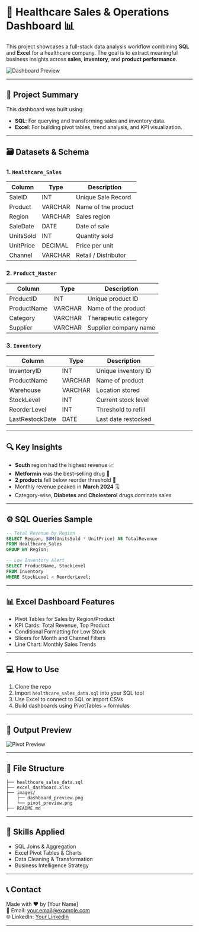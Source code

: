 
# 🏥 Healthcare Sales & Operations Dashboard 📊

This project showcases a full-stack data analysis workflow combining **SQL** and **Excel** for a healthcare company. The goal is to extract meaningful business insights across **sales**, **inventory**, and **product performance**.

![Dashboard Preview](https://raw.githubusercontent.com/yourusername/yourrepo/main/images/dashboard_preview.png)

---

## 📌 Project Summary

This dashboard was built using:

- **SQL**: For querying and transforming sales and inventory data.
- **Excel**: For building pivot tables, trend analysis, and KPI visualization.

---

## 🗃️ Datasets & Schema

### 1. `Healthcare_Sales`
| Column     | Type      | Description              |
|------------|-----------|--------------------------|
| SaleID     | INT       | Unique Sale Record       |
| Product    | VARCHAR   | Name of the product      |
| Region     | VARCHAR   | Sales region             |
| SaleDate   | DATE      | Date of sale             |
| UnitsSold  | INT       | Quantity sold            |
| UnitPrice  | DECIMAL   | Price per unit           |
| Channel    | VARCHAR   | Retail / Distributor     |

### 2. `Product_Master`
| Column       | Type    | Description           |
|--------------|---------|-----------------------|
| ProductID    | INT     | Unique product ID     |
| ProductName  | VARCHAR | Name of the product   |
| Category     | VARCHAR | Therapeutic category  |
| Supplier     | VARCHAR | Supplier company name |

### 3. `Inventory`
| Column         | Type    | Description         |
|----------------|---------|---------------------|
| InventoryID    | INT     | Unique inventory ID |
| ProductName    | VARCHAR | Name of product     |
| Warehouse      | VARCHAR | Location stored     |
| StockLevel     | INT     | Current stock level |
| ReorderLevel   | INT     | Threshold to refill |
| LastRestockDate| DATE    | Last date restocked |

---

## 🔍 Key Insights

- **South** region had the highest revenue 📈
- **Metformin** was the best-selling drug 💊
- **2 products** fell below reorder threshold 🚨
- Monthly revenue peaked in **March 2024** 🗓️
- Category-wise, **Diabetes** and **Cholesterol** drugs dominate sales

---

## ⚙️ SQL Queries Sample

```sql
-- Total Revenue by Region
SELECT Region, SUM(UnitsSold * UnitPrice) AS TotalRevenue
FROM Healthcare_Sales
GROUP BY Region;
```

```sql
-- Low Inventory Alert
SELECT ProductName, StockLevel
FROM Inventory
WHERE StockLevel < ReorderLevel;
```

---

## 📊 Excel Dashboard Features

- Pivot Tables for Sales by Region/Product
- KPI Cards: Total Revenue, Top Product
- Conditional Formatting for Low Stock
- Slicers for Month and Channel Filters
- Line Chart: Monthly Sales Trends

---

## 💻 How to Use

1. Clone the repo
2. Import `healthcare_sales_data.sql` into your SQL tool
3. Use Excel to connect to SQL or import CSVs
4. Build dashboards using PivotTables + formulas

---

## 🏁 Output Preview

![Pivot Preview](https://raw.githubusercontent.com/yourusername/yourrepo/main/images/pivot_preview.png)

---

## 📁 File Structure

```
├── healthcare_sales_data.sql
├── excel_dashboard.xlsx
├── images/
│   ├── dashboard_preview.png
│   └── pivot_preview.png
├── README.md
```

---

## 🧠 Skills Applied

- SQL Joins & Aggregation
- Excel Pivot Tables & Charts
- Data Cleaning & Transformation
- Business Intelligence Strategy

---

## 📞 Contact

Made with ❤️ by [Your Name]  
📧 Email: your.email@example.com  
🌐 LinkedIn: [Your LinkedIn](https://www.linkedin.com/in/tanuja-somvanshi/)

---

